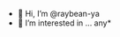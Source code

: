 - 👋 Hi, I’m @raybean-ya
- 👀 I’m interested in ... any* 




<!---
raybean-ya/raybean-ya is a ✨ special ✨ repository because its `README.md` (this file) appears on your GitHub profile.
You can click the Preview link to take a look at your changes.
--->
